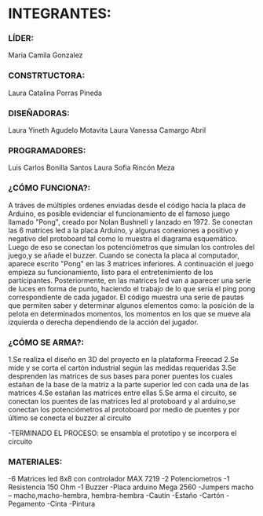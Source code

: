 
# INTEGRANTES:

### LÍDER: 
Maria Camila Gonzalez 
### CONSTRTUCTORA:
Laura Catalina Porras Pineda 
### DISEÑADORAS:
Laura Yineth Agudelo Motavita
Laura Vanessa Camargo Abril
### PROGRAMADORES:
Luis Carlos Bonilla Santos
Laura Sofia Rincón Meza

### ¿CÓMO FUNCIONA?:
A tráves de múltiples ordenes enviadas desde el código hacia la placa de Arduino, es posible evidenciar el funcionamiento de el famoso juego llamado "Pong", creado por Nolan Bushnell y lanzado en 1972. Se conectan las 6 matrices led a la placa Arduino, y algunas conexiones a positivo y negativo del protoboard tal como lo muestra el diagrama esquemático. Luego de eso se conectan los potenciómetros que simulan los controles del juego,y se añade el buzzer. Cuando se conecta la placa al computador, aparece escrito "Pong" en las 3 matrices inferiores. A continuación el juego empieza su funcionamiento, listo para el entretenimiento de los participantes. Posteriormente, en las matrices led van a aparecer una serie de luces en forma de punto, haciendo el trabajo de lo que sería el ping pong correspondiente de cada jugador. El código muestra una serie de pautas que permiten saber y determinar algunos elementos como: la posición de la pelota en determinados momentos, los momentos en los que se mueve ala izquierda o derecha dependiendo de la acción del jugador.

### ¿CÓMO SE ARMA?:
1.Se realiza el diseño en 3D del proyecto en la plataforma Freecad
2.Se mide y se corta el cartón industrial según las medidas requeridas
3.Se desprenden las matrices de sus bases para poner puentes los cuales estañan de la base de la matriz a la parte superior led con cada una de las matrices
4.Se estañan las matrices entre ellas 
5.Se arma el circuito, se conectan los puentes de las matrices led al protoboard y al arduino,se conectan los potenciómetros al protoboard por medio de puentes y por último se conecta el buzzer al circuito

-TERMINADO EL PROCESO: se ensambla el prototipo y se incorpora el circuito

### MATERIALES:

-6 Matrices led 8x8 con controlador MAX 7219
-2 Potenciometros 
-1 Resistencia 150 Ohm 
-1 Buzzer 
-Placa arduino Mega 2560
-Jumpers macho – macho,macho-hembra, hembra-hembra
-Cautín
-Estaño
-Cartón
-Pegamento
-Cinta
-Pintura
